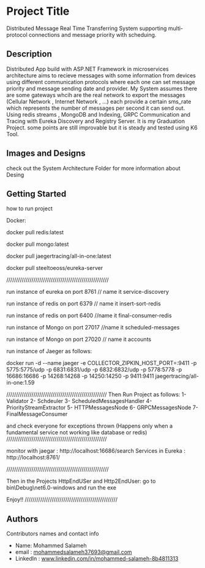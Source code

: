 # Project Title

Distributed Message Real Time Transferring System supporting multi-protocol connections and message priority with scheduing.

## Description
Distributed App build with ASP.NET Framework in microservices architecture aims to recieve messages with some information from
devices using different communication protocols where each one can set message priority and message sending date and provider.
My System assumes there are some gateways whcih are the real network to export the messages (Cellular Network , Internet Network , ...) 
each provide a certain sms_rate which represents the number of messages per second it can send out.
Using redis streams , MongoDB and Indexing, GRPC Communication and Tracing with Eureka Discovery and Registry Server.
It is my Graduation Project.
some points are still improvable but it is steady and tested using K6 Tool.


## Images and Designs
check out the System Architecture Folder for more information about Desing

## Getting Started
how to run project

Docker:

docker pull redis:latest

docker pull mongo:latest

docker pull jaegertracing/all-in-one:latest

docker pull steeltoeoss/eureka-server

/////////////////////////////////////////////////////

run instance of eureka on port 8761 // name it service-discovery

run instance of redis on port 6379 // name it insert-sort-redis

run instance of redis on port 6400 //name it final-consumer-redis

run instance of Mongo on port 27017 //name it scheduled-messages

run instance of Mongo on port 27020 // name it accounts

run instance of Jaeger as follows:

docker run -d --name jaeger -e COLLECTOR_ZIPKIN_HOST_PORT=:9411   -p 5775:5775/udp   -p 6831:6831/udp   -p 6832:6832/udp   -p 5778:5778   -p 16686:16686   -p 14268:14268   -p 14250:14250   -p 9411:9411   jaegertracing/all-in-one:1.59


////////////////////////////////////////////////////
Then Run Project as follows:
1- Validator
2- Schdeuler
3- ScheduledMessagesHandler
4- PriorityStreamExtractor
5- HTTPMessagesNode
6- GRPCMessagesNode
7- FinalMessageConsumer

and check everyone for exceptions thrown (Happens only when a fundamental service not working like database or redis)
////////////////////////////////////////////////////

monitor with jaegar : http://localhost:16686/search
Services in Eureka : http://localhost:8761/

/////////////////////////////////////////////////////

Then in the Projects HttpEndUSer and Http2EndUser:
go to bin\Debug\net6.0-windows and run the exe

Enjoy!!
////////////////////////////////////////////////


## Authors

Contributors names and contact info

* Name: Mohammed Salameh
* email : mohammedsalameh37693@gmail.com
* LinkedIn : www.linkedin.com/in/mohammed-salameh-8b4811313
